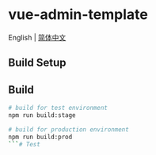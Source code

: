 # vue-admin-template

English | [简体中文](./README-zh.md)

## Build Setup



## Build

```bash
# build for test environment
npm run build:stage

# build for production environment
npm run build:prod
```# Test
